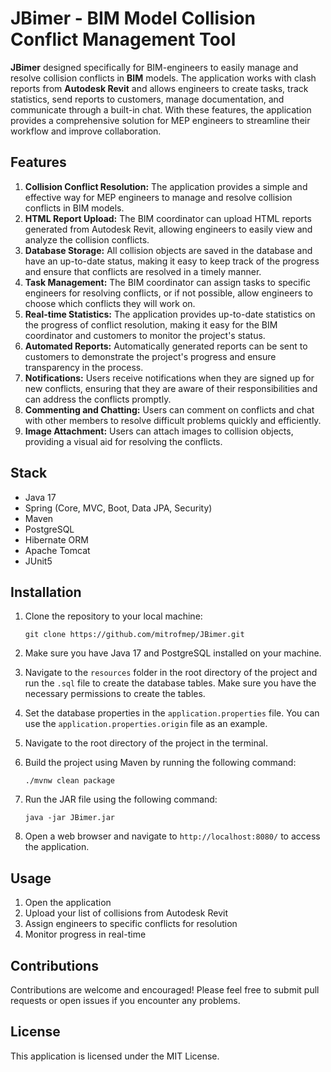 # JBimer - BIM Model Collision Conflict Management Tool #

**JBimer** designed specifically for BIM-engineers to easily manage and resolve collision conflicts in **BIM** models. The application works with clash reports from **Autodesk Revit** and allows engineers to create tasks, track statistics, send reports to customers, manage documentation, and communicate through a built-in chat. With these features, the application provides a comprehensive solution for MEP engineers to streamline their workflow and improve collaboration.

## Features
1. **Collision Conflict Resolution:** The application provides a simple and effective way for MEP engineers to manage and resolve collision conflicts in BIM models.
2. **HTML Report Upload:** The BIM coordinator can upload HTML reports generated from Autodesk Revit, allowing engineers to easily view and analyze the collision conflicts.
3. **Database Storage:** All collision objects are saved in the database and have an up-to-date status, making it easy to keep track of the progress and ensure that conflicts are resolved in a timely manner.
4. **Task Management:** The BIM coordinator can assign tasks to specific engineers for resolving conflicts, or if not possible, allow engineers to choose which conflicts they will work on.
5. **Real-time Statistics:** The application provides up-to-date statistics on the progress of conflict resolution, making it easy for the BIM coordinator and customers to monitor the project's status.
6. **Automated Reports:** Automatically generated reports can be sent to customers to demonstrate the project's progress and ensure transparency in the process.
7. **Notifications:** Users receive notifications when they are signed up for new conflicts, ensuring that they are aware of their responsibilities and can address the conflicts promptly.
8. **Commenting and Chatting:** Users can comment on conflicts and chat with other members to resolve difficult problems quickly and efficiently.
9. **Image Attachment:** Users can attach images to collision objects, providing a visual aid for resolving the conflicts.

## Stack
- Java 17
- Spring (Core, MVC, Boot, Data JPA, Security)
- Maven
- PostgreSQL
- Hibernate ORM
- Apache Tomcat
- JUnit5

## Installation
1. Clone the repository to your local machine:

   `git clone https://github.com/mitrofmep/JBimer.git`
2. Make sure you have Java 17 and PostgreSQL installed on your machine.
3. Navigate to the `resources` folder in the root directory of the project and run the `.sql` file to create the database tables. Make sure you have the necessary permissions to create the tables.
4. Set the database properties in the `application.properties` file. You can use the `application.properties.origin` file as an example.
5. Navigate to the root directory of the project in the terminal.
6. Build the project using Maven by running the following command:

   `./mvnw clean package`
7. Run the JAR file using the following command:

   `java -jar JBimer.jar`
8. Open a web browser and navigate to `http://localhost:8080/` to access the application.

## Usage
1. Open the application
2. Upload your list of collisions from Autodesk Revit
3. Assign engineers to specific conflicts for resolution
4. Monitor progress in real-time

## Contributions
Contributions are welcome and encouraged! Please feel free to submit pull requests or open issues if you encounter any problems.

## License
This application is licensed under the MIT License.
